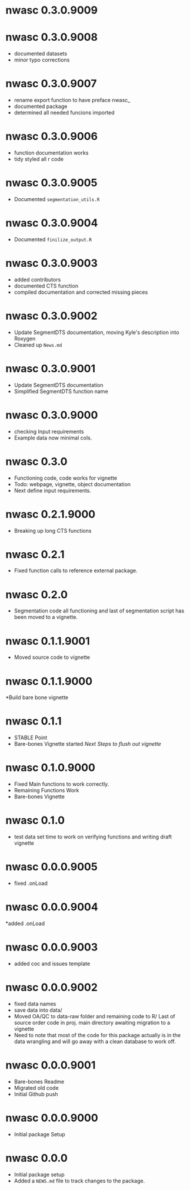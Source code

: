 # nwasc 0.3.0.9009

# nwasc 0.3.0.9008
* documented datasets
* minor typo corrections

# nwasc 0.3.0.9007
* rename export function to have preface nwasc_
* documented package
* determined all needed funcions imported

# nwasc 0.3.0.9006
* function documentation works
* tidy styled all r code

# nwasc 0.3.0.9005
* Documented `segmentation_utils.R`

# nwasc 0.3.0.9004
* Documented `finilize_output.R`

# nwasc 0.3.0.9003
* added contributors
* documented CTS function
* compiled documentation and corrected missing pieces


# nwasc 0.3.0.9002
* Update SegmentDTS documentation, moving Kyle's description into Roxygen
* Cleaned up `News.md`

# nwasc 0.3.0.9001
* Update SegmentDTS documentation
* Simplified SegmentDTS function name

# nwasc 0.3.0.9000
* checking Input requirements
* Example data now minimal cols.

# nwasc 0.3.0
* Functioning code, code works for vignette
* Todo: webpage, vignette, object documentation
* Next define input requirements.

# nwasc 0.2.1.9000
* Breaking up long CTS functions

# nwasc 0.2.1
* Fixed function calls to reference external package. 

# nwasc 0.2.0
* Segmentation code all functioning and last of segmentation script has been moved to a vignette.
  
# nwasc 0.1.1.9001
* Moved source code to vignette

# nwasc 0.1.1.9000
  *Build bare bone vignette
  
# nwasc 0.1.1
* STABLE Point
* Bare-bones Vignette started
_Next Steps to flush out vignette_

# nwasc 0.1.0.9000
* Fixed Main functions to work correctly.
* Remaining Functions Work
* Bare-bones Vignette

# nwasc 0.1.0
* test data set time to work on verifying functions and writing draft vignette

# nwasc 0.0.0.9005
* fixed .onLoad

# nwasc 0.0.0.9004
*added .onLoad

# nwasc 0.0.0.9003
* added coc and issues template

# nwasc 0.0.0.9002
* fixed data names
* save data into data/
* Moved OA/QC to data-raw folder and remaining code to R/
  Last of source order code in proj. main directory awaiting migration to a vignette
* Need to note that most of the code for this package actually is in the data wrangling   and will go away with a clean database to work off. 

# nwasc 0.0.0.9001
* Bare-bones Readme
* Migrated old code
* Initial Github push

# nwasc 0.0.0.9000
* Initial package Setup

# nwasc 0.0.0
* Initial package setup
* Added a `NEWS.md` file to track changes to the package.
